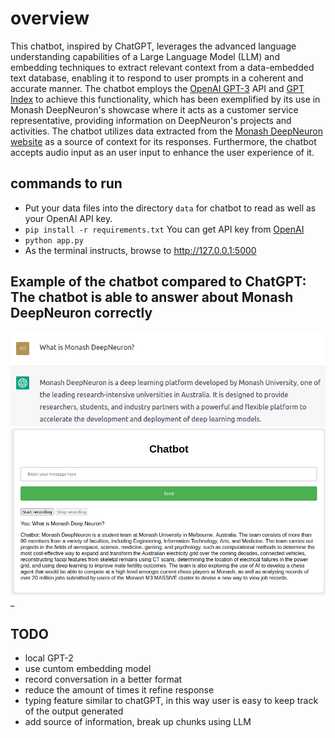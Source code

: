 # overview 
This chatbot, inspired by ChatGPT, leverages the advanced language understanding capabilities of a Large Language Model (LLM) and embedding techniques to extract relevant context from a data-embedded text database, enabling it to respond to user prompts in a coherent and accurate manner. The chatbot employs the [OpenAI GPT-3](https://openai.com/api/) API and [GPT Index](https://github.com/jerryjliu/gpt_index) to achieve this functionality, which has been exemplified by its use in Monash DeepNeuron's showcase where it acts as a customer service representative, providing information on DeepNeuron's projects and activities. The chatbot utilizes data extracted from the [Monash DeepNeuron website](https://www.deepneuron.org/) as a source of context for its responses. Furthermore, the chatbot accepts audio input as an user input to enhance the user experience of it.

## commands to run 
- Put your data files into the directory `data` for chatbot to read as well as your OpenAI API key.
- `pip install -r requirements.txt`
You can get API key from [OpenAI](https://beta.openai.com/account/api-keys)
- `python app.py`
- As the terminal instructs, browse to http://127.0.0.1:5000 

## Example of the chatbot compared to ChatGPT: The chatbot is able to answer about Monash DeepNeuron correctly
![ChatGPT_example](/assets/ChatGPT_example.png)
![chatbot_example](/assets/my_example.png)_

## TODO
- local GPT-2
- use cuntom embedding model
- record conversation in a better format
- reduce the amount of times it refine response
- typing feature similar to chatGPT, in this way user is easy to keep track of the output generated
- add source of information, break up chunks using LLM